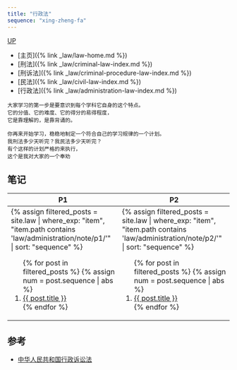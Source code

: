 ```yaml
---
title: "行政法"
sequence: "xing-zheng-fa"
---
```


[UP](/law/law-index.html)

- [主页]({% link _law/law-home.md %})
- [刑法]({% link _law/criminal-law-index.md %})
- [刑诉法]({% link _law/criminal-procedure-law-index.md %})
- [民法]({% link _law/civil-law-index.md %})
- [行政法]({% link _law/administration-law-index.md %})

```text
大家学习的第一步是要意识到每个学科它自身的这个特点。
它的分值、它的难度、它的得分的易得程度，
它是靠理解的，是靠背诵的。

你再来开始学习，稳稳地制定一个符合自己的学习规律的一个计划。
我刑法多少天听完？我民法多少天听完？
有个这样的计划严格的来执行，
这个是我对大家的一个奉劝
```

## 笔记

<table>
    <thead>
    <tr>
        <th style="text-align: center;">P1</th>
        <th style="text-align: center;">P2</th>
    </tr>
    </thead>
    <tbody>
    <tr>
        <td>
{%
assign filtered_posts = site.law |
where_exp: "item", "item.path contains 'law/administration/note/p1/'" |
sort: "sequence"
%}
<ol>
    {% for post in filtered_posts %}
    {% assign num = post.sequence | abs %}
    <li>
        <a href="{{ post.url }}">{{ post.title }}</a>
    </li>
    {% endfor %}
</ol>
        </td>
        <td>
{%
assign filtered_posts = site.law |
where_exp: "item", "item.path contains 'law/administration/note/p2/'" |
sort: "sequence"
%}
<ol>
    {% for post in filtered_posts %}
    {% assign num = post.sequence | abs %}
    <li>
        <a href="{{ post.url }}">{{ post.title }}</a>
    </li>
    {% endfor %}
</ol>
        </td>
    </tr>
    </tbody>
</table>

## 参考

- [中华人民共和国行政诉讼法](http://www.ahdhf.com/law/xz/3378.html)

